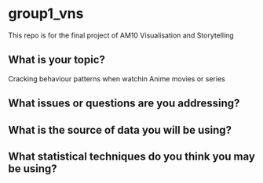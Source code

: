 # group1_vns
This repo is for the final project of AM10 Visualisation and Storytelling

## What is your topic?

Cracking behaviour patterns when watchin Anime movies or series

## What issues or questions are you addressing?

## What is the source of data you will be using?

## What statistical techniques do you think you may be using?
